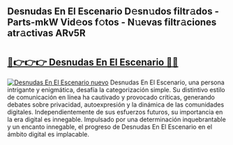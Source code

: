 ## Desnudas En El Escenario D𝚎sn𝚞dos filtr𝚊dos - Parts-mkW Vid𝚎os f𝚘tos - N𝚞evas filtr𝚊ciones atr𝚊ctivas ARv5R

# <h2><a href="http://mb1hdf.tromn.icu/?c=Desnudas+En+El+Escenario">🔗👉👉👉 Desnudas En El Escenario 🔗🔗</a></h2>

[![Desnudas En El Escenario nuevo](https://i.imgur.com/pEAQMta.gif)](http://mb1hdf.tromn.icu/?c=Desnudas+En+El+Escenario)
Desnudas En El Escenario, una persona intrigante y enigmática, desafía la categorización simple. Su distintivo estilo de comunicación en línea ha cautivado y provocado críticas, generando debates sobre privacidad, autoexpresión y la dinámica de las comunidades digitales. Independientemente de sus esfuerzos futuros, su importancia en la era digital es innegable. Impulsado por una determinación inquebrantable y un encanto innegable, el progreso de Desnudas En El Escenario en el ámbito digital es implacable.
